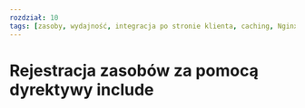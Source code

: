 ```yaml
---
rozdział: 10
tags: [zasoby, wydajność, integracja po stronie klienta, caching, Nginx, SSI]
---
```


# Rejestracja zasobów za pomocą dyrektywy include

 
